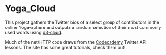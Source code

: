 Yoga_Cloud
====================

This project gathers the Twitter bios of a select group of contributors in the online Yoga-sphere and outputs a random selection of their most commonly used words using [d3-cloud](https://github.com/jasondavies/d3-cloud).

Much of the net/HTTP code draws from the [Codecademy](www.codecademy.com) Twitter API lessons. The site has some great tutorials, check them out!

